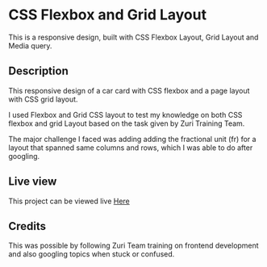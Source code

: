 # CSS Flexbox and Grid Layout
This is a responsive design, built with CSS Flexbox Layout, Grid Layout and Media query.  

## Description
This responsive design of a car card with CSS flexbox and a page layout with CSS grid layout.

I used Flexbox and Grid CSS layout to test my knowledge on both CSS flexbox and grid Layout based on the task given by Zuri Training Team.

The major challenge I faced was adding adding the fractional unit (fr) for a layout that spanned same columns and rows, which I was able to do after googling.

## Live view
This project can be viewed live [Here]()

## Credits
This was possible by following Zuri Team training on frontend development and also  googling topics when stuck or confused. 
